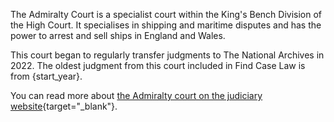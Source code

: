 The Admiralty Court is a specialist court within the King's Bench Division of the High Court. It specialises in shipping and maritime disputes and has the power to arrest and sell ships in England and Wales.

This court began to regularly transfer judgments to The National Archives in 2022. The oldest judgment from this court included in Find Case Law is from {start_year}.

You can read more about [the Admiralty court on the judiciary website](https://www.judiciary.uk/courts-and-tribunals/business-and-property-courts/admiralty-court/){target="\_blank"}.
